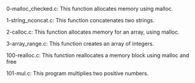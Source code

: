 0-malloc_checked.c: This function allocates memory using malloc.

1-string_nconcat.c: This function concatenates two strings.

2-calloc.c: This  function allocates memory for an array, using malloc.

3-array_range.c:  This function creates an array of integers.

100-realloc.c: This function reallocates a memory block using malloc and free

101-mul.c: This program multiplies two positive numbers.
